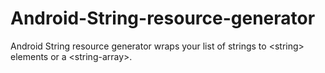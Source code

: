 # Android-String-resource-generator
Android String resource generator wraps your list of strings to &lt;string> elements or a &lt;string-array>.
